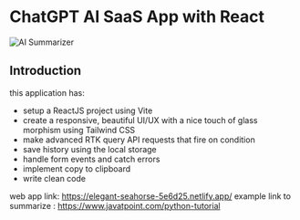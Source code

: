 # ChatGPT AI SaaS App with React
![AI Summarizer](https://i.ibb.co/NK12JG2/Thumbnail-26.png)

## Introduction
 
this application has:
- setup a ReactJS project using Vite
- create a responsive, beautiful UI/UX with a nice touch of glass morphism using Tailwind CSS
- make advanced RTK query API requests that fire on condition
- save history using the local storage
- handle form events and catch errors
- implement copy to clipboard
- write clean code

web app link: https://elegant-seahorse-5e6d25.netlify.app/
 example link to summarize : https://www.javatpoint.com/python-tutorial